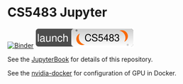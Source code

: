 # CS5483 Jupyter

[![Binder](https://mybinder.org/badge_logo.svg)](https://mybinder.org/v2/git/https%3A%2F%2Fgitlab1.cs.cityu.edu.hk%2Fccha23%2Fcs5483jupyter/main?urlpath=git-pull?repo%3Dhttps%3A%2F%2Fgitlab1.cs.cityu.edu.hk%2Fccha23%2Fcs5483jupyter%26branch%3Dmain%26urlpath%3Dlab%2Ftree%2Fcs5483jupyter%2Fdocs%2FAbstract.ipynb)
[![CS5483](docs/badge.dio.svg)](https://cs5483.cs.cityu.edu.hk/hub/user-redirect/git-pull?repo=https://gitlab1.cs.cityu.edu.hk/ccha23/cs5483jupyter&urlpath=lab/tree/cs5483jupyter/docs/Abstract.ipynb&branch=main)


See the [JupyterBook](https://ccha23.gitlab1.pages.cs.cityu.edu.hk/cs5483jupyter/Abstract.html) for details of this repository.

See the [nvidia-docker](./nvidia-docker.md) for configuration of GPU in Docker.
